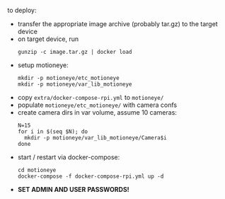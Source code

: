 
to deploy:

- transfer the appropriate image archive (probably tar.gz) to the target device
- on target device, run
  ```
  gunzip -c image.tar.gz | docker load
  ```
- setup motioneye:
  ```
  mkdir -p motioneye/etc_motioneye
  mkdir -p motioneye/var_lib_motioneye

  ```
- copy `extra/docker-compose-rpi.yml` to `motioneye/`
- populate `motioneye/etc_motioneye/` with camera confs
- create camera dirs in var volume, assume 10 cameras:
  ```
  N=15
  for i in $(seq $N); do
    mkdir -p motioneye/var_lib_motioneye/Camera$i
  done
  ```
- start / restart via docker-compose:
  ```
  cd motioneye
  docker-compose -f docker-compose-rpi.yml up -d
  ```
- **SET ADMIN AND USER PASSWORDS!**

